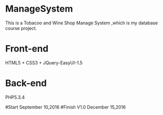 # ManageSystem
This is  a Tobacoo and Wine Shop Manage System ,which is my database course project.

# Front-end
HTML5 + CSS3 + JQuery-EasyUI-1.5

# Back-end
PHP5.3.4

#Start
 September 10,2016
#Finish V1.0
 December 15,2016
 
